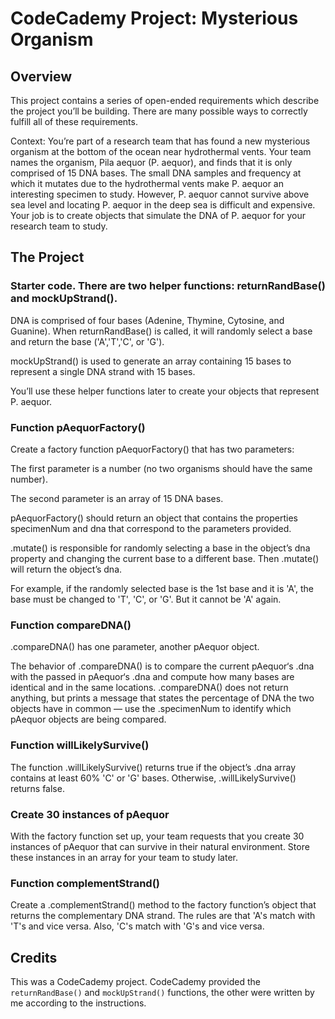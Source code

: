 # CodeCademy Project: Mysterious Organism

## Overview
This project contains a series of open-ended requirements which describe the project you’ll be building. 
There are many possible ways to correctly fulfill all of these requirements.

Context: You’re part of a research team that has found a new mysterious organism at the bottom of 
the ocean near hydrothermal vents. Your team names the organism, Pila aequor (P. aequor), and finds 
that it is only comprised of 15 DNA bases. The small DNA samples and frequency at which it mutates 
due to the hydrothermal vents make P. aequor an interesting specimen to study. However, P. aequor 
cannot survive above sea level and locating P. aequor in the deep sea is difficult and expensive. 
Your job is to create objects that simulate the DNA of P. aequor for your research team to study.

## The Project

### Starter code. There are two helper functions: returnRandBase() and mockUpStrand().

DNA is comprised of four bases (Adenine, Thymine, Cytosine, and Guanine). When returnRandBase() is called, it will randomly select a base and return the base ('A','T','C', or 'G').

mockUpStrand() is used to generate an array containing 15 bases to represent a single DNA strand with 15 bases.

You’ll use these helper functions later to create your objects that represent P. aequor.

### Function pAequorFactory()

Create a factory function pAequorFactory() that has two parameters:

The first parameter is a number (no two organisms should have the same number).

The second parameter is an array of 15 DNA bases.

pAequorFactory() should return an object that contains the properties specimenNum and dna that correspond to the parameters provided.

.mutate() is responsible for randomly selecting a base in the object’s dna property and changing the current base to a different base. Then .mutate() will return the object’s dna.

For example, if the randomly selected base is the 1st base and it is 'A', the base must be changed to 'T', 'C', or 'G'. But it cannot be 'A' again.

### Function compareDNA()

.compareDNA() has one parameter, another pAequor object.

The behavior of .compareDNA() is to compare the current pAequor‘s .dna with the passed in pAequor‘s .dna and compute how many bases are identical and in the same locations. .compareDNA() does not return anything, but prints a message that states the percentage of DNA the two objects have in common — use the .specimenNum to identify which pAequor objects are being compared.

### Function willLikelySurvive()
The function .willLikelySurvive() returns true if the object’s .dna array contains at least 60% 'C' or 'G' bases. Otherwise, .willLikelySurvive() returns false.

### Create 30 instances of pAequor
With the factory function set up, your team requests that you create 30 instances of pAequor that can survive in their natural environment. Store these instances in an array for your team to study later.

### Function complementStrand()
Create a .complementStrand() method to the factory function’s object that returns the complementary DNA strand. The rules are that 'A's match with 'T's and vice versa. Also, 'C's match with 'G's and vice versa.

## Credits
This was a CodeCademy project. CodeCademy provided the `returnRandBase()` and `mockUpStrand()` functions, the other were written by me according to the instructions.
